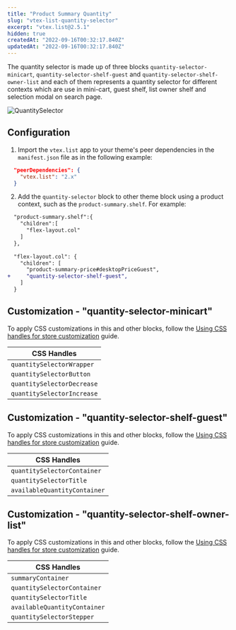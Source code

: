 ```yaml
---
title: "Product Summary Quantity"
slug: "vtex-list-quantity-selector"
excerpt: "vtex.list@2.5.1"
hidden: true
createdAt: "2022-09-16T00:32:17.840Z"
updatedAt: "2022-09-16T00:32:17.840Z"
---
```

The quantity selector is made up of three blocks `quantity-selector-minicart`, `quantity-selector-shelf-guest` and `quantity-selector-shelf-owner-list` and each of them represents a quantity selector for different contexts which are use in mini-cart, guest shelf, list owner shelf and selection modal on search page.

![QuantitySelector](https://raw.githubusercontent.com/vtexdocs/dev-portal-content/main/images/vtex-list-quantity-selector-0.gif)

## Configuration

1. Import the `vtex.list` app to your theme's peer dependencies in the `manifest.json` file as in the following example:

```json
  "peerDependencies": {
    "vtex.list": "2.x"
  }
```

2. Add the `quantity-selector` block to other theme block using a product context, such as the `product-summary.shelf`. For example:

```diff
  "product-summary.shelf":{
    "children":[
      "flex-layout.col"
    ]
  },
  
  "flex-layout.col": {
    "children": [      
      "product-summary-price#desktopPriceGuest",
+     "quantity-selector-shelf-guest",
    ]
  }
```

## Customization - "quantity-selector-minicart"

To apply CSS customizations in this and other blocks, follow the [Using CSS handles for store customization](https://developers.vtex.com/vtex-developer-docs/docs/vtex-io-documentation-using-css-handles-for-store-customization) guide.

| CSS Handles |
| --- |
| `quantitySelectorWrapper` |
| `quantitySelectorButton`    |
| `quantitySelectorDecrease`    |
| `quantitySelectorIncrease`    |

## Customization - "quantity-selector-shelf-guest"

To apply CSS customizations in this and other blocks, follow the [Using CSS handles for store customization](https://developers.vtex.com/vtex-developer-docs/docs/vtex-io-documentation-using-css-handles-for-store-customization) guide.

| CSS Handles |
| --- |
| `quantitySelectorContainer` |
| `quantitySelectorTitle`    |
| `availableQuantityContainer`    |

## Customization - "quantity-selector-shelf-owner-list"

To apply CSS customizations in this and other blocks, follow the [Using CSS handles for store customization](https://developers.vtex.com/vtex-developer-docs/docs/vtex-io-documentation-using-css-handles-for-store-customization) guide.

| CSS Handles |
| --- |
| `summaryContainer` |
| `quantitySelectorContainer`    |
| `quantitySelectorTitle`    |
| `availableQuantityContainer`    |
| `quantitySelectorStepper`    |